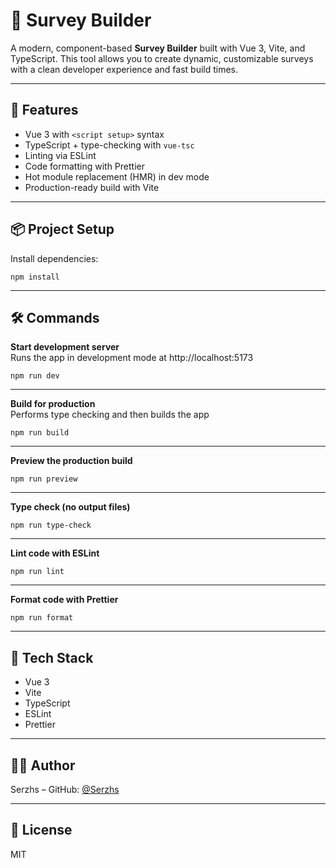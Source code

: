 # 📝 Survey Builder

A modern, component-based **Survey Builder** built with Vue 3, Vite, and TypeScript. This tool allows you to create dynamic, customizable surveys with a clean developer experience and fast build times.

---

## 🚀 Features

- Vue 3 with `<script setup>` syntax  
- TypeScript + type-checking with `vue-tsc`  
- Linting via ESLint  
- Code formatting with Prettier  
- Hot module replacement (HMR) in dev mode  
- Production-ready build with Vite  

---

## 📦 Project Setup

Install dependencies:

```
npm install
```

---

## 🛠 Commands

**Start development server**  
Runs the app in development mode at http://localhost:5173

```
npm run dev
```

---

**Build for production**  
Performs type checking and then builds the app

```
npm run build
```

---

**Preview the production build**

```
npm run preview
```

---

**Type check (no output files)**

```
npm run type-check
```

---

**Lint code with ESLint**

```
npm run lint
```

---

**Format code with Prettier**

```
npm run format
```

---

## 🧪 Tech Stack

- Vue 3  
- Vite  
- TypeScript  
- ESLint  
- Prettier  

---

## 🧑‍💻 Author

Serzhs – GitHub: [@Serzhs](https://github.com/Serzhs)

---

## 📄 License

MIT
